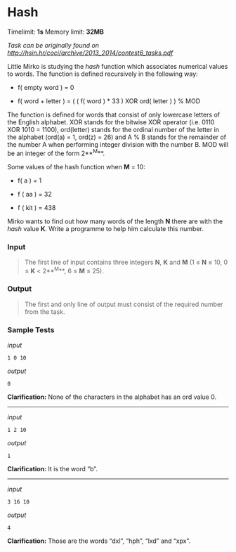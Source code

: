 # Hash

Timelimit: **1s** Memory limit: **32MB**

*Task can be originally found on http://hsin.hr/coci/archive/2013_2014/contest6_tasks.pdf*

Little Mirko is studying the *hash* function which associates numerical
values to words. The function is defined recursively in the following
way:

-   f( empty word ) = 0

-   f( word + letter ) = ( ( f( word ) \* 33 ) XOR ord( letter ) ) % MOD

The function is defined for words that consist of only lowercase letters
of the English alphabet. XOR stands for the bitwise XOR operator (i.e.
0110 XOR 1010 = 1100), ord(letter) stands for the ordinal number of the
letter in the alphabet (ord(a) = 1, ord(z) = 26) and A % B stands for
the remainder of the number A when performing integer division with the
number B. MOD will be an integer of the form 2**<sup>M</sup>**.

Some values of the hash function when **M** = 10:

-   f( a ) = 1

-   f ( aa ) = 32

-   f ( kit ) = 438

Mirko wants to find out how many words of the length **N** there are
with the *hash* value **K**. Write a programme to help him calculate
this number.

### Input
> The first line of input contains three integers **N**, **K** and **M**
> (1 ≤ **N** ≤ 10, 0 ≤ **K** < 2**<sup>M</sup>**, 6 ≤ **M** ≤ 25).

### Output
> The first and only line of output must consist of the required number
> from the task.

### Sample Tests
_input_

```
1 0 10
```

_output_
```
0
```
**Clarification:** None of the characters in the alphabet has an ord value 0.

---

_input_

```
1 2 10
```

_output_
```
1
```

**Clarification:** It is the word “b”.

---

_input_

```
3 16 10
```

_output_
```
4
```

**Clarification:** Those are the words “dxl”, “hph”, “lxd” and “xpx”.